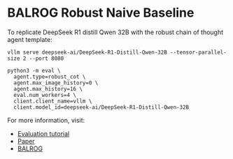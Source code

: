 # BALROG Robust Naive Baseline
To replicate DeepSeek R1 distill Qwen 32B with the robust chain of thought agent template:

```
vllm serve deepseek-ai/DeepSeek-R1-Distill-Qwen-32B --tensor-parallel-size 2 --port 8080

python3 -m eval \
  agent.type=robust_cot \
  agent.max_image_history=0 \
  agent.max_history=16 \
  eval.num_workers=4 \
  client.client_name=vllm \
  client.model_id=deepseek-ai/DeepSeek-R1-Distill-Qwen-32B
```

For more information, visit:

- [Evaluation tutorial](https://github.com/balrog-ai/BALROG/blob/main/docs/evaluation.md)
- [Paper](https://arxiv.org/abs/2411.13543)
- [BALROG](https://balrogai.com)